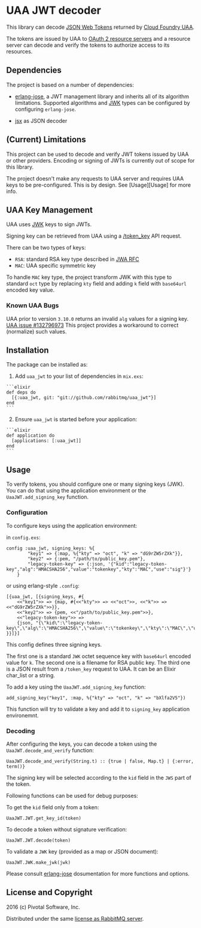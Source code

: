 # UAA JWT decoder

This library can decode [JSON Web Tokens](https://tools.ietf.org/html/rfc7519) 
returned by [Cloud Foundry UAA](https://github.com/cloudfoundry/uaa).

The tokens are issued by UAA to [OAuth 2 resource servers](https://tools.ietf.org/html/rfc6749#section-1.1)
and a resource server can decode and verify the tokens to authorize access to its resources.

## Dependencies

The project is based on a number of dependencies:

 * [erlang-jose][erlang-jose], a JWT management library and inherits all of its algorithm limitations.
   Supported algorithms and [JWK][jwk-rfc] types can be configured by configuring `erlang-jose`.

 * [jsx](https://github.com/talentdeficit/jsx) as JSON decoder

## (Current) Limitations

This project can be used to decode and verify JWT tokens issued by UAA or other providers.
Encoding or signing of JWTs is currently out of scope for this library.

The project doesn't make any requests to UAA server and requires UAA keys to be
pre-configured. This is by design. See [Usage][Usage] for more info.

## UAA Key Management

UAA uses [JWK][jwk-rfc] keys to sign JWTs.

Signing key can be retrieved from UAA using a [/token_key](https://docs.cloudfoundry.org/api/uaa/#token-key)
API request.

There can be two types of keys:

 * `RSA`: standard RSA key type described in [JWA RFC](https://tools.ietf.org/html/rfc7518#section-6.3)
 * `MAC`: UAA specific symmetric key

To handle `MAC` key type, the project transform JWK with this type to standard `oct` type by
replacing `kty` field and adding `k` field with `base64url` encoded key value.

### Known UAA Bugs

UAA prior to version `3.10.0` returns an invalid `alg` values for a signing key.
[UAA issue #132796973](https://www.pivotaltracker.com/n/projects/997278/stories/132796973)
This project provides a workaround to correct (normalize) such values.

## Installation

The package can be installed as:

  1. Add `uaa_jwt` to your list of dependencies in `mix.exs`:

    ```elixir
    def deps do
      [{:uaa_jwt, git: "git://github.com/rabbitmq/uaa_jwt"}]
    end
    ```

  2. Ensure `uaa_jwt` is started before your application:

    ```elixir
    def application do
      [applications: [:uaa_jwt]]
    end
    ```

## Usage

To verify tokens, you should configure one or many signing keys (JWK).
You can do that using the application environment or the `UaaJWT.add_signing_key`
function.

### Configuration

To configure keys using the application environment:

in `config.exs`:
```
config :uaa_jwt, signing_keys: %{
        "key1" => {:map, %{"kty" => "oct", "k" => "dG9rZW5rZXk"}},
        "key2" => {:pem, "/path/to/public_key.pem"},
        "legacy-token-key" => {:json, '{"kid":"legacy-token-key","alg":"HMACSHA256","value":"tokenkey","kty":"MAC","use":"sig"}'}
    }

```

or using erlang-style `.config`:
```
[{uaa_jwt, [{signing_keys, #{
    <<"key1">> => {map, #{<<"kty">> => <<"oct">>, <<"k">> => <<"dG9rZW5rZXk">>}},
    <<"key2">> => {pem, <<"/path/to/public_key.pem">>},
    <<"legacy-token-key">> =>
    {json, "{\"kid\":\"legacy-token-key\",\"alg\":\"HMACSHA256\",\"value\":\"tokenkey\",\"kty\":\"MAC\",\"use\":\"sig\"}"}
}}]}]
```

This config defines three signing keys.

The first one is a standard `JWK` octet sequence key with `base64url` encoded value for `k`.
The second one is a filename for RSA public key.
The third one is a JSON result from a `/token_key` request to UAA. It can be an Elixir char_list or a string.

To add a key using the `UaaJWT.add_signing_key` function:

```
add_signing_key("key1", :map, %{"kty" => "oct", "k" => "bXlfa2V5"})
```

This function will try to validate a key and add it to `signing_key`
application environemnt.

### Decoding

After configuring the keys, you can decode a token using the `UaaJWT.decode_and_verify` function:

```
UaaJWT.decode_and_verify(String.t) :: {true | false, Map.t} | {:error, term()}
```

The signing key will be selected according to the `kid` field in
the `JWS` part of the token.

Following functions can be used for debug purposes:

To get the `kid` field only from a token:

```
UaaJWT.JWT.get_key_id(token)
```

To decode a token without signature verification:

```
UaaJWT.JWT.decode(token)
```

To validate a `JWK` key (provided as a map or JSON document):

```
UaaJWT.JWK.make_jwk(jwk)
```

Please consult [erlang-jose][erlang-jose] dosumentation for more functions and options.

## License and Copyright

2016 (c) Pivotal Software, Inc.

Distributed under the same [license as RabbitMQ server](https://github.com/rabbitmq/rabbitmq-server/blob/master/LICENSE).

[erlang-jose]:https://github.com/potatosalad/erlang-jose
[jwk-rfc]:https://tools.ietf.org/html/rfc7517
